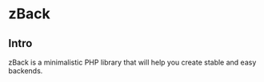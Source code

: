 # zBack

## Intro
zBack is a minimalistic PHP library that will help you create stable and easy backends. 